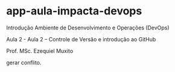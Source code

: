 # app-aula-impacta-devops
Introdução Ambiente de Desenvolvimento e Operações (DevOps)

Aula 2 - Aula 2 – Controle de Versão e introdução ao GitHub

Prof. MSc. Ezequiel Muxito

gerar conflito.



